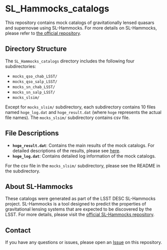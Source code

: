 # SL_Hammocks_catalogs

This repository contains mock catalogs of gravitationally lensed quasars and supernovae using SL-Hammocks. For more details on SL-Hammocks, please refer to [the official repository](https://github.com/LSSTDESC/SL-Hammocks/tree/main).

## Directory Structure

The `SL_Hammocks_catalogs` directory includes the following four subdirectories:

- `mocks_qso_chab_LSST/`
- `mocks_qso_salp_LSST/`
- `mocks_sn_chab_LSST/`
- `mocks_sn_salp_LSST/`
- `mocks_slsim/`

Except for `mocks_slsim/` subdirectory, each subdirectory contains 10 files named `hoge_log.dat` and `hoge_result.dat` (where `hoge` represents the actual file names).
The `mocks_slsim/` subdirectory contains csv file.

## File Descriptions

- **`hoge_result.dat`**: Contains the main results of the mock catalogs. For detailed descriptions of the results, please see [here](https://github.com/LSSTDESC/SL-Hammocks/blob/main/result/output.txt).
- **`hoge_log.dat`**: Contains detailed log information of the mock catalogs.

For the csv file in the `mocks_slsim/` subdirectory, please see the README in the subdirectory.

## About SL-Hammocks

These catalogs were generated as part of the LSST DESC SL-Hammocks project. SL-Hammocks is a tool designed to predict the properties of gravitational lensing systems that are expected to be discovered by the LSST. For more details, please visit the [official SL-Hammocks repository](https://github.com/LSSTDESC/SL-Hammocks/tree/main).

## Contact

If you have any questions or issues, please open an [Issue](https://github.com/your-username/SL_Hammocks_catalogs/issues) on this repository.